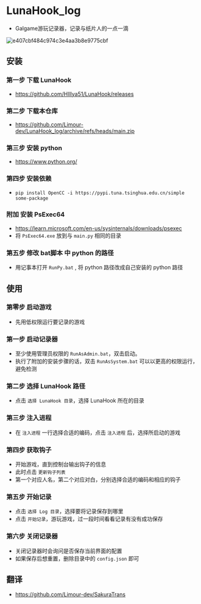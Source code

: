 # LunaHook_log
+ Galgame游玩记录器，记录与纸片人的一点一滴

![e407cbf484c974c3e4aa3b8e9775cbf](https://github.com/Limour-dev/LunaHook_log/assets/93720049/904e4827-85de-450d-bb7f-e261305a9775)

## 安装
### 第一步 下载 LunaHook
+ https://github.com/HIllya51/LunaHook/releases
### 第二步 下载本仓库
+ https://github.com/Limour-dev/LunaHook_log/archive/refs/heads/main.zip
### 第三步 安装 python
+ https://www.python.org/
### 第四步 安装依赖
+ `pip install OpenCC -i https://pypi.tuna.tsinghua.edu.cn/simple some-package`
### 附加 安装 PsExec64
+ https://learn.microsoft.com/en-us/sysinternals/downloads/psexec
+ 将 `PsExec64.exe` 放到与 `main.py` 相同的目录
### 第五步 修改 bat脚本 中 python 的路径
+ 用记事本打开 `RunPy.bat` , 将 python 路径改成自己安装的 python 路径

## 使用
### 第零步 启动游戏
+ 先用低权限运行要记录的游戏
### 第一步 启动记录器
+ 至少使用管理员权限的 `RunAsAdmin.bat`，双击启动。
+ 执行了附加的安装步骤的话，双击 `RunAsSystem.bat` 可以以更高的权限运行，避免检测
### 第二步 选择 LunaHook 路径
+ 点击 `选择 LunaHook 目录`，选择 LunaHook 所在的目录
### 第三步 注入进程
+ 在 `注入进程` 一行选择合适的编码，点击 `注入进程` 后，选择所启动的游戏
### 第四步 获取钩子
+ 开始游戏，直到控制台输出钩子的信息
+ 此时点击 `更新钩子列表`
+ 第一个对应人名，第二个对应对白，分别选择合适的编码和相应的钩子
### 第五步 开始记录
+ 点击 `选择 Log 目录`，选择要将记录保存到哪里
+ 点击 `开始记录`，游玩游戏，过一段时间看看记录有没有成功保存
### 第六步 关闭记录器
+ 关闭记录器时会询问是否保存当前界面的配置
+ 如果保存后想重置，删除目录中的 `config.json` 即可
## 翻译
+ https://github.com/Limour-dev/SakuraTrans
